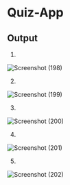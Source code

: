 # Quiz-App

## Output
1.
![Screenshot (198)](https://github.com/Talibiq123/Quiz-App/assets/32438477/bc1ea5f6-041c-4f5f-9601-3992c6b7d288)

2.
![Screenshot (199)](https://github.com/Talibiq123/Quiz-App/assets/32438477/947ada77-6a6e-4b25-862e-564000600fa0)

3.
![Screenshot (200)](https://github.com/Talibiq123/Quiz-App/assets/32438477/789d59c2-b23e-40d1-929b-a9057f74ef53)

4.
![Screenshot (201)](https://github.com/Talibiq123/Quiz-App/assets/32438477/cf2a7d8b-ddcd-4baa-ac90-785842113a99)

5.
![Screenshot (202)](https://github.com/Talibiq123/Quiz-App/assets/32438477/c8fc089b-cd56-4d93-8123-2628d1a29e62)
